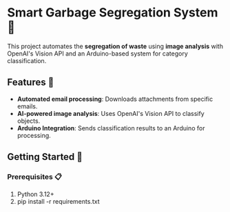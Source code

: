 # Smart Garbage Segregation System 🚮

This project automates the **segregation of waste** using **image analysis** with OpenAI's Vision API and an Arduino-based system for category classification.

## Features 🌟
- **Automated email processing**: Downloads attachments from specific emails.
- **AI-powered image analysis**: Uses OpenAI's Vision API to classify objects.
- **Arduino Integration**: Sends classification results to an Arduino for processing.

## Getting Started 🚀

### Prerequisites 📋
1. Python 3.12+
2. pip install -r requirements.txt
